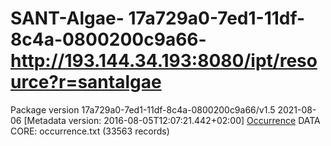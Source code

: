 # SANT-Algae\- 17a729a0-7ed1-11df-8c4a-0800200c9a66\- http://193.144.34.193:8080/ipt/resource?r=santalgae
Package version 17a729a0-7ed1-11df-8c4a-0800200c9a66/v1.5 2021-08-06 [Metadata version: 2016-08-05T12:07:21.442+02:00]
[Occurrence](http://rs.tdwg.org/dwc/terms/Occurrence) DATA CORE: occurrence.txt (33563 records)